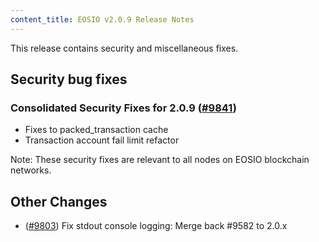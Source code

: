 ```yaml
---
content_title: EOSIO v2.0.9 Release Notes
---
```


This release contains security and miscellaneous fixes.

## Security bug fixes

### Consolidated Security Fixes for 2.0.9 ([#9841](https://github.com/EOSIO/eos/pull/9841))
- Fixes to packed_transaction cache
- Transaction account fail limit refactor

Note: These security fixes are relevant to all nodes on EOSIO blockchain networks.

## Other Changes
- ([#9803](https://github.com/EOSIO/eos/pull/9803)) Fix stdout console logging: Merge back #9582 to 2.0.x
